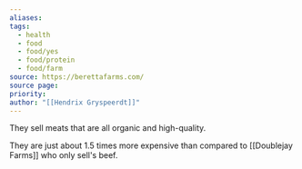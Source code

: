 ```yaml
---
aliases: 
tags:
  - health
  - food
  - food/yes
  - food/protein
  - food/farm
source: https://berettafarms.com/
source page: 
priority: 
author: "[[Hendrix Gryspeerdt]]"
---
```

They sell meats that are all organic and high-quality.

They are just about 1.5 times more expensive than compared to [[Doublejay Farms]] who only sell's beef.